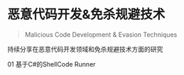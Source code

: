 # 恶意代码开发&免杀规避技术
> Malicious Code Development & Evasion Techniques

持续分享在恶意代码开发领域和免杀规避技术方面的研究

01 基于C#的ShellCode Runner
